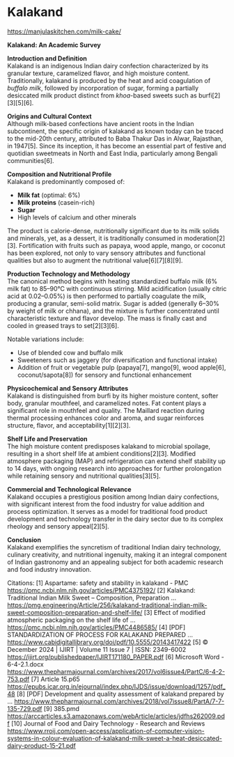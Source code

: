 # Kalakand #

https://manjulaskitchen.com/milk-cake/

**Kalakand: An Academic Survey**

**Introduction and Definition**  
Kalakand is an indigenous Indian dairy confection characterized by its granular texture, caramelized flavor, and high moisture content. Traditionally, kalakand is produced by the heat and acid coagulation of *buffalo milk*, followed by incorporation of sugar, forming a partially desiccated milk product distinct from *khoa*-based sweets such as burfi[2][3][5][6].

**Origins and Cultural Context**  
Although milk-based confections have ancient roots in the Indian subcontinent, the specific origin of kalakand as known today can be traced to the mid-20th century, attributed to Baba Thakur Das in Alwar, Rajasthan, in 1947[5]. Since its inception, it has become an essential part of festive and quotidian sweetmeats in North and East India, particularly among Bengali communities[6].

**Composition and Nutritional Profile**  
Kalakand is predominantly composed of:
- **Milk fat** (optimal: 6%)
- **Milk proteins** (casein-rich)
- **Sugar**
- High levels of calcium and other minerals

The product is calorie-dense, nutritionally significant due to its milk solids and minerals, yet, as a dessert, it is traditionally consumed in moderation[2][3]. Fortification with fruits such as papaya, wood apple, mango, or coconut has been explored, not only to vary sensory attributes and functional qualities but also to augment the nutritional value[6][7][8][9].

**Production Technology and Methodology**  
The canonical method begins with heating standardized buffalo milk (6% milk fat) to 85–90°C with continuous stirring. Mild acidification (usually citric acid at 0.02–0.05%) is then performed to partially coagulate the milk, producing a granular, semi-solid matrix. Sugar is added (generally 6–30% by weight of milk or chhana), and the mixture is further concentrated until characteristic texture and flavor develop. The mass is finally cast and cooled in greased trays to set[2][3][6].

Notable variations include:
- Use of blended cow and buffalo milk
- Sweeteners such as jaggery (for diversification and functional intake)
- Addition of fruit or vegetable pulp (papaya[7], mango[9], wood apple[6], coconut/sapota[8]) for sensory and functional enhancement

**Physicochemical and Sensory Attributes**  
Kalakand is distinguished from burfi by its higher moisture content, softer body, granular mouthfeel, and caramelized notes. Fat content plays a significant role in mouthfeel and quality. The Maillard reaction during thermal processing enhances color and aroma, and sugar reinforces structure, flavor, and acceptability[1][2][3].

**Shelf Life and Preservation**  
The high moisture content predisposes kalakand to microbial spoilage, resulting in a short shelf life at ambient conditions[2][3]. Modified atmosphere packaging (MAP) and refrigeration can extend shelf stability up to 14 days, with ongoing research into approaches for further prolongation while retaining sensory and nutritional qualities[3][5].

**Commercial and Technological Relevance**  
Kalakand occupies a prestigious position among Indian dairy confections, with significant interest from the food industry for value addition and process optimization. It serves as a model for traditional food product development and technology transfer in the dairy sector due to its complex rheology and sensory appeal[2][5].

**Conclusion**  
Kalakand exemplifies the syncretism of traditional Indian dairy technology, culinary creativity, and nutritional ingenuity, making it an integral component of Indian gastronomy and an appealing subject for both academic research and food industry innovation.

Citations:
[1] Aspartame: safety and stability in kalakand - PMC https://pmc.ncbi.nlm.nih.gov/articles/PMC4375192/
[2] Kalakand: Traditional Indian Milk Sweet – Composition, Preparation ... https://pmg.engineering/Article/256/kalakand-traditional-indian-milk-sweet-composition-preparation-and-shelf-life/
[3] Effect of modified atmospheric packaging on the shelf life of ... https://pmc.ncbi.nlm.nih.gov/articles/PMC4486585/
[4] [PDF] STANDARDIZATION OF PROCESS FOR KALAKAND PREPARED ... https://www.cabidigitallibrary.org/doi/pdf/10.5555/20143417422
[5] © December 2024 | IJIRT | Volume 11 Issue 7 | ISSN: 2349-6002 https://ijirt.org/publishedpaper/IJIRT171180_PAPER.pdf
[6] Microsoft Word - 6-4-2.1.docx https://www.thepharmajournal.com/archives/2017/vol6issue4/PartC/6-4-2-753.pdf
[7] Article 15.p65 https://epubs.icar.org.in/ejournal/index.php/IJDS/issue/download/1257/pdf_48
[8] [PDF] Development and quality assessment of kalakand prepared by ... https://www.thepharmajournal.com/archives/2018/vol7issue8/PartA/7-7-135-729.pdf
[9] 385.pmd https://arccarticles.s3.amazonaws.com/webArticle/articles/jdfhs262009.pdf
[10] Journal of Food and Dairy Technology - Research and Reviews https://www.rroij.com/open-access/application-of-computer-vision-systems-in-colour-evaluation-of-kalakand-milk-sweet-a-heat-desiccated-dairy-product-15-21.pdf
